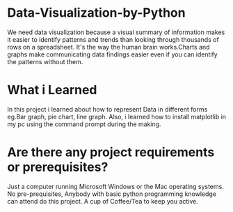 # Data-Visualization-by-Python
We need data visualization because a visual summary of information makes it easier to identify patterns and trends than looking through thousands of rows on a spreadsheet. It's the way the human brain works.Charts and graphs make communicating data findings easier even if you can identify the patterns without them.
# What i Learned
In this project i learned about how to represent Data in different forms eg.Bar graph, pie chart, line graph. Also, i learned how to install matplotlib in my pc using the command prompt during the making.
# Are there any project requirements or prerequisites?
Just a computer running Microsoft Windows or the Mac operating systems.
No pre-prequisites, Anybody with basic python programming knowledge can attend do this project.
A cup of Coffee/Tea to keep you active.
